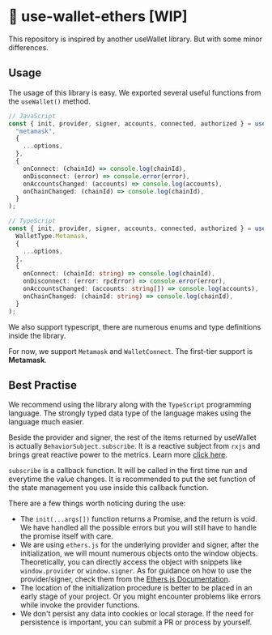 # 👛 use-wallet-ethers [WIP]

This repository is inspired by another useWallet library. But with some minor differences.

## Usage

The usage of this library is easy. We exported several useful functions from the `useWallet()` method.

```typescript
// JavaScript
const { init, provider, signer, accounts, connected, authorized } = useWallet(
  "metamask",
  {
    ...options,
  },
  {
    onConnect: (chainId) => console.log(chainId),
    onDisconnect: (error) => console.error(error),
    onAccountsChanged: (accounts) => console.log(accounts),
    onChainChanged: (chainId) => console.log(chainId),
  }
);

// TypeScript
const { init, provider, signer, accounts, connected, authorized } = useWallet(
  WalletType.Metamask,
  {
    ...options,
  },
  {
    onConnect: (chainId: string) => console.log(chainId),
    onDisconnect: (error: rpcError) => console.error(error),
    onAccountsChanged: (accounts: string[]) => console.log(accounts),
    onChainChanged: (chainId: string) => console.log(chainId),
  }
);
```

We also support typescript, there are numerous enums and type definitions inside the library.

For now, we support `Metamask` and `WalletConnect`. The first-tier support is **Metamask**.

## Best Practise

We recommend using the library along with the `TypeScript` programming language. The strongly typed data type of the language makes using the language much easier.

Beside the provider and signer, the rest of the items returned by useWallet is actually `BehaviorSubject.subscribe`. It is a reactive subject from `rxjs` and brings great reactive power to the metrics. Learn more [click here](https://rxjs.dev/guide/subject#behaviorsubject).

`subscribe` is a callback function. It will be called in the first time run and everytime the value changes. It is recommended to put the set function of the state management you use inside this callback function.

There are a few things worth noticing during the use:

- The `init(...args[])` function returns a Promise, and the return is void. We have handled all the possible errors but you will still have to handle the promise itself with care.
- We are using `ethers.js` for the underlying provider and signer, after the initialization, we will mount numerous objects onto the window objects. Theoretically, you can directly access the object with snippets like `window.provider` or `window.signer`. As for guidance on how to use the provider/signer, check them from the [Ethers.js Documentation](https://docs.ethers.io/v5/).
- The location of the initialization procedure is better to be placed in an early stage of your project. Or you might encounter problems like errors while invoke the provider functions.
- We don't persist any data into cookies or local storage. If the need for persistence is important, you can submit a PR or process by yourself.
